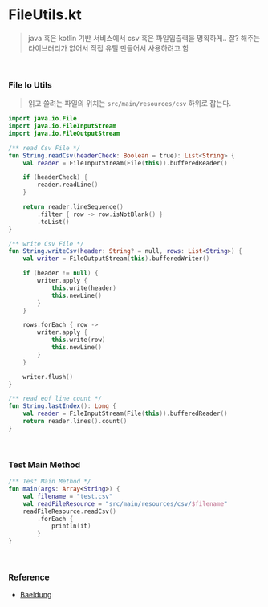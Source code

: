 # FileUtils.kt
> java 혹은 kotlin 기반 서비스에서 csv 혹은 파일입출력을 명확하게.. 잘? 해주는 라이브러리가 없어서 직접 유틸 만들어서 사용하려고 함

<br />

### File Io Utils

> 읽고 쓸려는 파일의 위치는 `src/main/resources/csv` 하위로 잡는다.


```kotlin
import java.io.File
import java.io.FileInputStream
import java.io.FileOutputStream

/** read Csv File */
fun String.readCsv(headerCheck: Boolean = true): List<String> {
    val reader = FileInputStream(File(this)).bufferedReader()

    if (headerCheck) {
        reader.readLine()
    }

    return reader.lineSequence()
        .filter { row -> row.isNotBlank() }
        .toList()
}

/** write Csv File */
fun String.writeCsv(header: String? = null, rows: List<String>) {
    val writer = FileOutputStream(this).bufferedWriter()

    if (header != null) {
        writer.apply {
            this.write(header)
            this.newLine()
        }
    }

    rows.forEach { row ->
        writer.apply {
            this.write(row)
            this.newLine()
        }
    }

    writer.flush()
}

/** read eof line count */
fun String.lastIndex(): Long {
    val reader = FileInputStream(File(this)).bufferedReader()
    return reader.lines().count()
}
```

<br />

### Test Main Method
```kotlin
/** Test Main Method */
fun main(args: Array<String>) {
    val filename = "test.csv"
    val readFileResource = "src/main/resources/csv/$filename"
    readFileResource.readCsv()
        .forEach {
            println(it)
        }
}
```

<br />

### Reference

- [Baeldung](https://www.baeldung.com/kotlin/csv-files)
